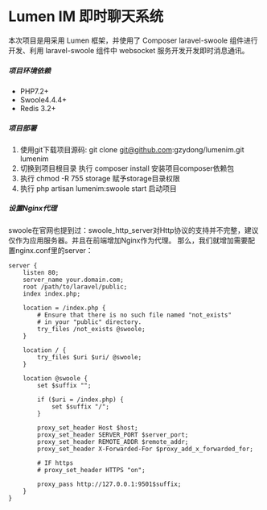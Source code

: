 # Lumen IM 即时聊天系统

本次项目是用采用 Lumen 框架，并使用了 Composer laravel-swoole 组件进行开发、利用 laravel-swoole 组件中 websocket 服务开发开发即时消息通讯。

##### 项目环境依赖
- PHP7.2+
- Swoole4.4.4+
- Redis 3.2+


#####  项目部署
1. 使用git下载项目源码:  git clone git@github.com:gzydong/lumenim.git lumenim
2. 切换到项目根目录 执行 composer install  安装项目composer依赖包
3. 执行 chmod -R 755 storage 赋予storage目录权限
4. 执行 php artisan lumenim:swoole start 启动项目

##### 设置Nginx代理

swoole在官网也提到过：swoole_http_server对Http协议的支持并不完整，建议仅作为应用服务器。并且在前端增加Nginx作为代理。
那么，我们就增加需要配置nginx.conf里的server：
```
server {
    listen 80;
    server_name your.domain.com;
    root /path/to/laravel/public;
    index index.php;

    location = /index.php {
        # Ensure that there is no such file named "not_exists"
        # in your "public" directory.
        try_files /not_exists @swoole;
    }

    location / {
        try_files $uri $uri/ @swoole;
    }

    location @swoole {
        set $suffix "";

        if ($uri = /index.php) {
            set $suffix "/";
        }

        proxy_set_header Host $host;
        proxy_set_header SERVER_PORT $server_port;
        proxy_set_header REMOTE_ADDR $remote_addr;
        proxy_set_header X-Forwarded-For $proxy_add_x_forwarded_for;

        # IF https
        # proxy_set_header HTTPS "on";

        proxy_pass http://127.0.0.1:9501$suffix;
    }
}
```
